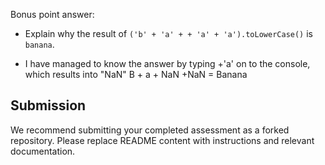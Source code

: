 
Bonus point answer:
* Explain why the result of `('b' + 'a' + + 'a' + 'a').toLowerCase()` is `banana`. 
- I have managed to know the answer by typing +'a' on to the console, which results into "NaN"
 B + a + NaN +NaN =  Banana

Submission
---
We recommend submitting your completed assessment as a forked repository. Please replace README content with instructions and relevant documentation.
